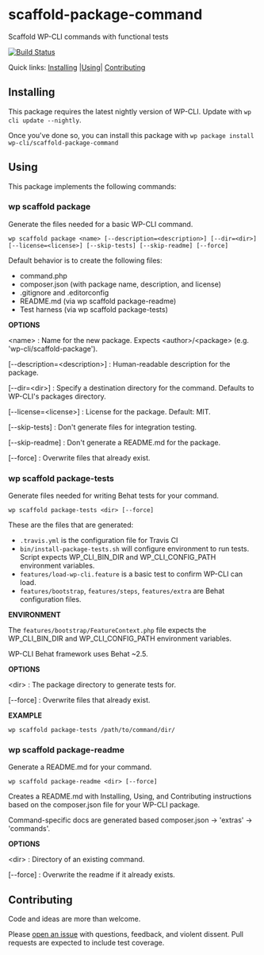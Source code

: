 scaffold-package-command
===============================

Scaffold WP-CLI commands with functional tests

[![Build Status](https://travis-ci.org/wp-cli/scaffold-package-command.svg?branch=master)](https://travis-ci.org/wp-cli/scaffold-package-command)

Quick links: [Installing](#installing) |[Using](#using)| [Contributing](#contributing)

## Installing

This package requires the latest nightly version of WP-CLI. Update with `wp cli update --nightly`.

Once you've done so, you can install this package with `wp package install wp-cli/scaffold-package-command`

## Using

This package implements the following commands:

### wp scaffold package

Generate the files needed for a basic WP-CLI command.

~~~
wp scaffold package <name> [--description=<description>] [--dir=<dir>] [--license=<license>] [--skip-tests] [--skip-readme] [--force]
~~~

Default behavior is to create the following files:
- command.php
- composer.json (with package name, description, and license)
- .gitignore and .editorconfig
- README.md (via wp scaffold package-readme)
- Test harness (via wp scaffold package-tests)

**OPTIONS**

&lt;name&gt;
: Name for the new package. Expects &lt;author&gt;/&lt;package&gt; (e.g. 'wp-cli/scaffold-package').

[--description=&lt;description&gt;]
: Human-readable description for the package.

[--dir=&lt;dir&gt;]
: Specify a destination directory for the command. Defaults to WP-CLI's packages directory.

[--license=&lt;license&gt;]
: License for the package. Default: MIT.

[--skip-tests]
: Don't generate files for integration testing.

[--skip-readme]
: Don't generate a README.md for the package.

[--force]
: Overwrite files that already exist.



### wp scaffold package-tests

Generate files needed for writing Behat tests for your command.

~~~
wp scaffold package-tests <dir> [--force]
~~~

These are the files that are generated:

* `.travis.yml` is the configuration file for Travis CI
* `bin/install-package-tests.sh` will configure environment to run tests. Script expects WP_CLI_BIN_DIR and WP_CLI_CONFIG_PATH environment variables.
* `features/load-wp-cli.feature` is a basic test to confirm WP-CLI can load.
* `features/bootstrap`, `features/steps`, `features/extra` are Behat configuration files.

**ENVIRONMENT**

The `features/bootstrap/FeatureContext.php` file expects the WP_CLI_BIN_DIR and WP_CLI_CONFIG_PATH environment variables.

WP-CLI Behat framework uses Behat ~2.5.

**OPTIONS**

&lt;dir&gt;
: The package directory to generate tests for.

[--force]
: Overwrite files that already exist.

**EXAMPLE**

    wp scaffold package-tests /path/to/command/dir/



### wp scaffold package-readme

Generate a README.md for your command.

~~~
wp scaffold package-readme <dir> [--force]
~~~

Creates a README.md with Installing, Using, and Contributing instructions
based on the composer.json file for your WP-CLI package.

Command-specific docs are generated based composer.json -&gt; 'extras'
-&gt; 'commands'.

**OPTIONS**

&lt;dir&gt;
: Directory of an existing command.

[--force]
: Overwrite the readme if it already exists.




## Contributing

Code and ideas are more than welcome.

Please [open an issue](https://github.com/wp-cli/scaffold-package-command/issues) with questions, feedback, and violent dissent. Pull requests are expected to include test coverage.
